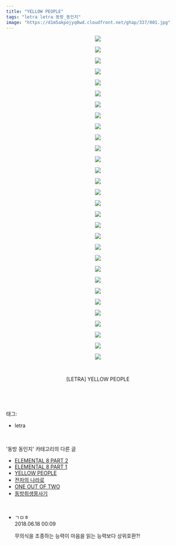 ```yaml
---
title: "YELLOW PEOPLE"
tags: "letra letra 동방_동인지"
image: "https://d1m5akpojyq0wd.cloudfront.net/ghap/337/001.jpg"
---
```

<div class="article">
<p style="text-align: center; clear: none; float: none;"><img src="{{ site.imgserver6 }}/ghap/337/001.jpg"/></p>
<p style="text-align: center; clear: none; float: none;"><img src="{{ site.imgserver6 }}/ghap/337/002.jpg"/></p>
<p style="text-align: center; clear: none; float: none;"><img src="{{ site.imgserver6 }}/ghap/337/003.jpg"/></p>
<p style="text-align: center; clear: none; float: none;"><img src="{{ site.imgserver6 }}/ghap/337/004.jpg"/></p>
<p style="text-align: center; clear: none; float: none;"><img src="{{ site.imgserver6 }}/ghap/337/005.jpg"/></p>
<p style="text-align: center; clear: none; float: none;"><img src="{{ site.imgserver6 }}/ghap/337/006.jpg"/></p>
<p style="text-align: center; clear: none; float: none;"><img src="{{ site.imgserver6 }}/ghap/337/007.jpg"/></p>
<p style="text-align: center; clear: none; float: none;"><img src="{{ site.imgserver6 }}/ghap/337/008.jpg"/></p>
<p style="text-align: center; clear: none; float: none;"><img src="{{ site.imgserver6 }}/ghap/337/009.jpg"/></p>
<p style="text-align: center; clear: none; float: none;"><img src="{{ site.imgserver6 }}/ghap/337/010.jpg"/></p>
<p style="text-align: center; clear: none; float: none;"><img src="{{ site.imgserver6 }}/ghap/337/011.jpg"/></p>
<p style="text-align: center; clear: none; float: none;"><img src="{{ site.imgserver6 }}/ghap/337/012.jpg"/></p>
<p style="text-align: center; clear: none; float: none;"><img src="{{ site.imgserver6 }}/ghap/337/013.jpg"/></p>
<p style="text-align: center; clear: none; float: none;"><img src="{{ site.imgserver6 }}/ghap/337/014.jpg"/></p>
<p style="text-align: center; clear: none; float: none;"><img src="{{ site.imgserver6 }}/ghap/337/015.jpg"/></p>
<p style="text-align: center; clear: none; float: none;"><img src="{{ site.imgserver6 }}/ghap/337/016.jpg"/></p>
<p style="text-align: center; clear: none; float: none;"><img src="{{ site.imgserver6 }}/ghap/337/017.jpg"/></p>
<p style="text-align: center; clear: none; float: none;"><img src="{{ site.imgserver6 }}/ghap/337/018.jpg"/></p>
<p style="text-align: center; clear: none; float: none;"><img src="{{ site.imgserver6 }}/ghap/337/019.jpg"/></p>
<p style="text-align: center; clear: none; float: none;"><img src="{{ site.imgserver6 }}/ghap/337/020.jpg"/></p>
<p style="text-align: center; clear: none; float: none;"><img src="{{ site.imgserver6 }}/ghap/337/021.jpg"/></p>
<p style="text-align: center; clear: none; float: none;"><img src="{{ site.imgserver6 }}/ghap/337/022.jpg"/></p>
<p style="text-align: center; clear: none; float: none;"><img src="{{ site.imgserver6 }}/ghap/337/023.jpg"/></p>
<p style="text-align: center; clear: none; float: none;"><img src="{{ site.imgserver6 }}/ghap/337/024.jpg"/></p>
<p style="text-align: center; clear: none; float: none;"><img src="{{ site.imgserver6 }}/ghap/337/025.jpg"/></p>
<p style="text-align: center; clear: none; float: none;"><img src="{{ site.imgserver6 }}/ghap/337/026.jpg"/></p>
<p style="text-align: center; clear: none; float: none;"><img src="{{ site.imgserver6 }}/ghap/337/027.jpg"/></p>
<p style="text-align: center; clear: none; float: none;"><img src="{{ site.imgserver6 }}/ghap/337/028.jpg"/></p>
<p style="text-align: center; clear: none; float: none;"><img src="{{ site.imgserver6 }}/ghap/337/029.jpg"/></p>
<p style="text-align: center; clear: none; float: none;"><img src="{{ site.imgserver6 }}/ghap/337/030.jpg"/></p>
<p style="text-align: center; clear: none; float: none;"><br/></p>
<p style="text-align: center; clear: none; float: none;">[LETRA] YELLOW PEOPLE</p>
<p><br/></p>
</div><br/>
<div class="tagTrail">
<p>태그: </p>
<ul>
<li>letra</li>
</ul>
</div><br/>
<div class="another">
<p>'동방 동인지' 카테고리의 다른 글</p>
<ul>
<li><a href="/ghap_339">ELEMENTAL 8 PART 2</a></li>
<li><a href="/ghap_338">ELEMENTAL 8 PART 1</a></li>
<li><a href="/ghap_337">YELLOW PEOPLE</a></li>
<li><a href="/ghap_336">전차의 나라로</a></li>
<li><a href="/ghap_335">ONE OUT OF TWO</a></li>
<li><a href="/ghap_334">동방취생몽사기</a></li>
</ul>
</div><br/>
<div class="cb_module cb_fluid">
<div class="cb_wrt cb_profile">
<div class="comment">
<ul>
<li class="cb_thumb_off" id="comment15271990">
<div class="cb_comment_area">
<div class="cb_info_area">
<div class="cb_section">
<span class="cb_nick_name">ㄱㅁㅎ</span>
</div>
<div class="cb_section">
<span class="cb_date">2018.06.18 00:09 </span>
</div>
</div>
<div class="cb_dsc_comment">
<p class="cb_dsc">
											무의식을 조종하는 능력이 마음을 읽는 능력보다 상위호환?!
										</p>
</div>
</div></li>
</ul>
</div>
</div><!-- commentList close -->
</div><br/>
